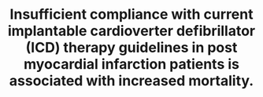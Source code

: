 ---
layout: page
header: no
#
# Content
#
subheadline: "Recent Publication"
title: "Insufficient compliance with current implantable cardioverter defibrillator (ICD) therapy guidelines in post myocardial infarction patients is associated with increased mortality.
"
teaser: "Insufficient compliance with current implantable cardioverter defibrillator (ICD) therapy guidelines in post myocardial infarction patients is associated with increased mortality.
"
categories: [Publications]
tags: [Cardiology]
---